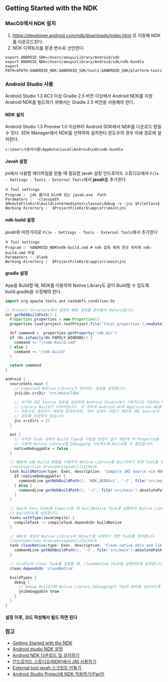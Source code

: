 ## Getting Started with the NDK
### MacOS에서 NDK 설치
1. https://developer.android.com/ndk/downloads/index.html 로 이동해 NDK를 다운로드한다.
2. NDK 디렉토리를 환경 변수로 선언한다.
```
export ANDROID_SDK=/Users/amuyu/Library/Android/sdk
export ANDROID_NDK=/Users/amuyu/Library/Android/sdk/ndk-bundle
export PATH=$PATH:$ANDROID_NDK:$ANDROID_SDK/tools:$ANDROID_SDK/platform-tools
```

### Android Studio 사용
Android Studio 1.3 RC3 이상 Gradle 2.5 버전 이상에서 Android NDK를 지원
Android NDK를 빌드하기 위해서는 Gradle 2.5 버전을 사용해야 한다.
#### NDK 설치
Android Studio 1.3 Preview 1.0 이상부터 Android SDK에서 NDK를 다운로드 받을 수 잇다. SDK Manager에서 NDK를 선택하여 설치한다
윈도우의 경우 아래 경로에 설치된다.
```
c:\User\사용자이름\AppData\Local\Android\sdk\ndk-bundle
```
#### Javah 설정
jni에서 사용할 헤더파일을 만들 때 필요한 javah 설정
안드로이드 스튜디오에서 `File - Settings - Tools - External Tools`에서 **javah**를 추가한다
```
※ Tool settings
Program :  jdk 폴더내 bin에 있는 javah.exe  Path
Paramaters :  -classpath $ModuleFileDir$\build\intermediates\classes\debug -v -jni $FileClass$
Working directory :  $ProjectFileDir$\app\src\main\jni
```
#### ndk-build 설정
javah와 마찬가지로 `File - Settings - Tools - External Tools`에서 추가한다
```
※ Tool settings
Program :  %ANDROID_NDK%ndk-build.cmd # ndk 압축 해제 한곳 위치에 ndk-build.cmd 파일
Paramaters :  blank
Working directory :  $ProjectFileDir$\app\src\main\jni
```
#### gradle 설정
App을 Build할 때, NDK를 이용하여 Native Library도 같이 Build할 수 있도록 build.gradle을 수정해야 한다.
```gradle
import org.apache.tools.ant.taskdefs.condition.Os

// Project Structure에서 설정한 NDK 경로를 읽어들여 Return합니다.
def getNdkBuildPath() {
  Properties properties = new Properties()
  properties.load(project.rootProject.file('local.properties').newDataInputStream())

  def command =  properties.getProperty('ndk.dir')
  if (Os.isFamily(Os.FAMILY_WINDOWS)) {
    command += "\\ndk-build.cmd"
  } else {
    command += "/ndk-build"
  }

  return command
}

android {
  sourceSets.main {
    // Compile된 Native Library가 위치하는 경로를 설정합니다.
    jniLibs.srcDir 'src/main/libs'

    // 여기에 JNI Source 경로를 설정하면 Android Studio에서 기본적으로 지원하는 Native
    // Library Build가 이루어집니다. 이 경우에 Android.mk와 Application.mk를
    // 자동으로 생성하기 때문에 편리하지만, 세부 설정이 어렵기 때문에 JNI Source의
    // 경로를 지정하지 않습니다.
    jni.srcDirs = []
  }

  ext {
    // 아직은 Task 내에서 Build Type을 구분할 방법이 없기 때문에 이 Property를
    // 이용해 Native Library를 Debugging 가능하도록 Build할 지 결정합니다.
    nativeDebuggable = false
  }

  // NDK의 ndk-build 명령을 이용하여 Native Library를 Build하기 위한 Task를 정의합니다.
  //noinspection GroovyAssignabilityCheck
  task buildNative(type: Exec, description: 'Compile JNI source via NDK') {
    if (nativeDebuggable) {
      commandLine getNdkBuildPath(), 'NDK_DEBUG=1', '-C', file('src/main').absolutePath
    } else {
      commandLine getNdkBuildPath(), '-C', file('src/main').absolutePath
    }
  }

  // App의 Java Code를 Compile할 때 buildNative Task를 실행하여 Native Library도 같이
  // Build되도록 설정합니다.
  tasks.withType(JavaCompile) {
    compileTask -> compileTask.dependsOn buildNative
  }  

  // NDK로 생성된 Native Library와 Object를 삭제하기 위한 Task를 정의합니다.
  //noinspection GroovyAssignabilityCheck
  task cleanNative(type: Exec, description: 'Clean native objs and lib') {
    commandLine getNdkBuildPath(), '-C', file('src/main').absolutePath, 'clean'
  }

  // Gradle의 clean Task를 실행할 떄, cleanNative Task를 실행하도록 설정합니다.
  clean.dependsOn 'cleanNative'

  buildTypes {
    debug {
      // Debug Build시에 Native Library Debugging이 가능한 APK를 생성하도록 설정합니다.
      jniDebuggable true
    }
  }
}
```

#### 설정 이후, 코드 작성해서 빌드 하면 된다


### 참고
- [Getting Started with the NDK](https://developer.android.com/ndk/guides/index.html)
- [Android studio NDK 설정](http://dwfox.tistory.com/22)
- [Android NDK 다운로드 및 설치하기](http://thdev.net/626)
- [안드로이드 스튜디오(NDK)에서 JNI 사용하기](http://yucaroll.tistory.com/1)
- [External tool javah 스크립트 만들기](http://hatti.tistory.com/entry/NDK-External-tool-javah-%EC%8A%A4%ED%81%AC%EB%A6%BD%ED%8A%B8-%EB%A7%8C%EB%93%A4%EA%B8%B0)
- [Android Studio Project에 NDK 적용하기(Part1)](https://www.davidlab.net/ko/tech/using-the-android-ndk-with-android-studio-part1/)
